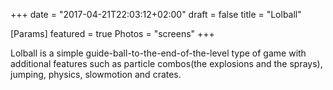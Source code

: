 +++
date = "2017-04-21T22:03:12+02:00"
draft = false
title = "Lolball"

[Params]
featured = true
Photos = "screens"
+++

Lolball is a simple guide-ball-to-the-end-of-the-level type of game with additional features such as particle combos(the explosions and the sprays), jumping, physics, slowmotion and crates.
